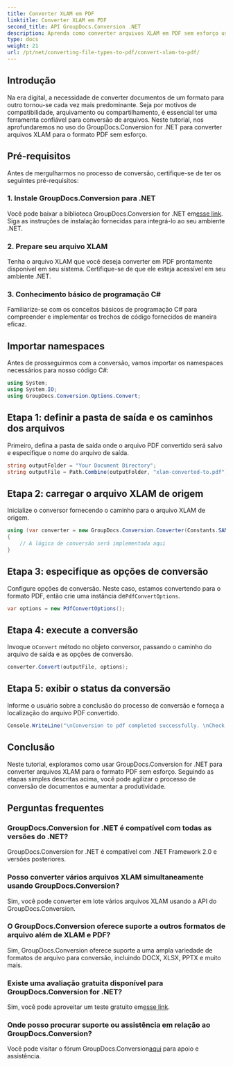 ```yaml
---
title: Converter XLAM em PDF
linktitle: Converter XLAM em PDF
second_title: API GroupDocs.Conversion .NET
description: Aprenda como converter arquivos XLAM em PDF sem esforço usando GroupDocs.Conversion for .NET. Siga nosso tutorial passo a passo para uma conversão perfeita de documentos.
type: docs
weight: 21
url: /pt/net/converting-file-types-to-pdf/convert-xlam-to-pdf/
---
```

## Introdução
Na era digital, a necessidade de converter documentos de um formato para outro tornou-se cada vez mais predominante. Seja por motivos de compatibilidade, arquivamento ou compartilhamento, é essencial ter uma ferramenta confiável para conversão de arquivos. Neste tutorial, nos aprofundaremos no uso do GroupDocs.Conversion for .NET para converter arquivos XLAM para o formato PDF sem esforço.
## Pré-requisitos
Antes de mergulharmos no processo de conversão, certifique-se de ter os seguintes pré-requisitos:
### 1. Instale GroupDocs.Conversion para .NET
 Você pode baixar a biblioteca GroupDocs.Conversion for .NET em[esse link](https://releases.groupdocs.com/conversion/net/). Siga as instruções de instalação fornecidas para integrá-lo ao seu ambiente .NET.
### 2. Prepare seu arquivo XLAM
Tenha o arquivo XLAM que você deseja converter em PDF prontamente disponível em seu sistema. Certifique-se de que ele esteja acessível em seu ambiente .NET.
### 3. Conhecimento básico de programação C#
Familiarize-se com os conceitos básicos de programação C# para compreender e implementar os trechos de código fornecidos de maneira eficaz.

## Importar namespaces
Antes de prosseguirmos com a conversão, vamos importar os namespaces necessários para nosso código C#:
```csharp
using System;
using System.IO;
using GroupDocs.Conversion.Options.Convert;
```

## Etapa 1: definir a pasta de saída e os caminhos dos arquivos
Primeiro, defina a pasta de saída onde o arquivo PDF convertido será salvo e especifique o nome do arquivo de saída.
```csharp
string outputFolder = "Your Document Directory";
string outputFile = Path.Combine(outputFolder, "xlam-converted-to.pdf");
```
## Etapa 2: carregar o arquivo XLAM de origem
Inicialize o conversor fornecendo o caminho para o arquivo XLAM de origem.
```csharp
using (var converter = new GroupDocs.Conversion.Converter(Constants.SAMPLE_XLAM))
{
    // A lógica de conversão será implementada aqui
}
```
## Etapa 3: especifique as opções de conversão
 Configure opções de conversão. Neste caso, estamos convertendo para o formato PDF, então crie uma instância de`PdfConvertOptions`.
```csharp
var options = new PdfConvertOptions();
```
## Etapa 4: execute a conversão
 Invoque o`Convert` método no objeto conversor, passando o caminho do arquivo de saída e as opções de conversão.
```csharp
converter.Convert(outputFile, options);
```
## Etapa 5: exibir o status da conversão
Informe o usuário sobre a conclusão do processo de conversão e forneça a localização do arquivo PDF convertido.
```csharp
Console.WriteLine("\nConversion to pdf completed successfully. \nCheck output in {0}", outputFolder);
```

## Conclusão
Neste tutorial, exploramos como usar GroupDocs.Conversion for .NET para converter arquivos XLAM para o formato PDF sem esforço. Seguindo as etapas simples descritas acima, você pode agilizar o processo de conversão de documentos e aumentar a produtividade.
## Perguntas frequentes
### GroupDocs.Conversion for .NET é compatível com todas as versões do .NET?
GroupDocs.Conversion for .NET é compatível com .NET Framework 2.0 e versões posteriores.
### Posso converter vários arquivos XLAM simultaneamente usando GroupDocs.Conversion?
Sim, você pode converter em lote vários arquivos XLAM usando a API do GroupDocs.Conversion.
### O GroupDocs.Conversion oferece suporte a outros formatos de arquivo além de XLAM e PDF?
Sim, GroupDocs.Conversion oferece suporte a uma ampla variedade de formatos de arquivo para conversão, incluindo DOCX, XLSX, PPTX e muito mais.
### Existe uma avaliação gratuita disponível para GroupDocs.Conversion for .NET?
 Sim, você pode aproveitar um teste gratuito em[esse link](https://releases.groupdocs.com/).
### Onde posso procurar suporte ou assistência em relação ao GroupDocs.Conversion?
 Você pode visitar o fórum GroupDocs.Conversion[aqui](https://forum.groupdocs.com/c/conversion/11) para apoio e assistência.